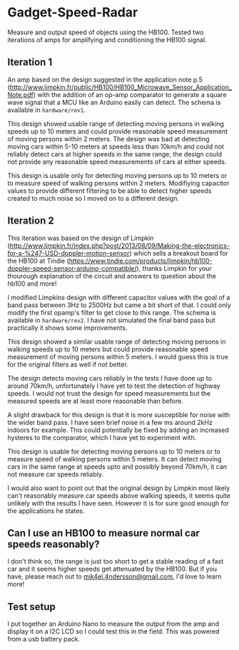 # Gadget-Speed-Radar
Measure and output speed of objects using the HB100. Tested two iterations of amps for amplifying and conditioning the HB100 signal.

## Iteration 1
An amp based on the design suggested in the application note p.5 (http://www.limpkin.fr/public/HB100/HB100_Microwave_Sensor_Application_Note.pdf) with the addition of an op-amp comparator to generate a square wave signal that a MCU like an Arduino easily can detect. The schema is available in `hardware/rev1`.

This design showed usable range of detecting moving persons in walking speeds up to 10 meters and could provide reasonable speed measurement of moving persons within 2 meters. The design was bad at detecting moving cars within 5-10 meters at speeds less than 10km/h and could not reliably detect cars at higher speeds in the same range, the design could not provide any reasonable speed measurements of cars at either speeds.

This design is usable only for detecting moving persons up to 10 meters or to measure speed of walking persons within 2 meters. Modifiying capacitor values to provide different filtering to be able to detect higher speeds created to much noise so I moved on to a different design. 

## Iteration 2
This iteration was based on the design of Limpkin (http://www.limpkin.fr/index.php?post/2013/08/09/Making-the-electronics-for-a-%247-USD-doppler-motion-sensor) which sells a breakout board for the HB100 at Tindie (https://www.tindie.com/products/limpkin/hb100-doppler-speed-sensor-arduino-compatible/), thanks Limpkin for your thourough explanation of the circuit and answers to question about the hb100 and more! 

I modified Limpkins design with different capacitor values with the goal of a band pass between 3Hz to 2500Hz but came a bit short of that. I could only modify the first opamp's filter to get close to this range. The schema is available in `hardware/rev2`. I have not simulated the final band pass but practically it shows some improvements.

This design showed a similar usable range of detecting moving persons in walking speeds up to 10 meters but could provide reasonable speed measurement of moving persons within 5 meters. I would guess this is true for the original filters as well if not better. 

The design detects moving cars reliably in the tests I have done up to around 70km/h, unfortunately I have yet to test the detection of highway speeds. I would not trust the design for speed measurements but the measured speeds are at least more reasonable than before.

A slight drawback for this design is that it is more susceptible for noise with the wider band pass. I have seen brief noise in a few ms around 2kHz indoors for example. This could potentially be fixed by adding an increased hysteres to the comparator, which I have yet to experiment with. 

This design is usable for detecting moving persons up to 10 meters or to measure speed of walking persons within 5 meters. It can detect moving cars in the same range at speeds upto and possibly beyond 70km/h, it can not measure car speeds reliably. 

I would also want to point out that the original design by Limpkin most likely can't reasonably measure car speeds above walking speeds, it seems quite unlikely with the results I have seen. However it is for sure good enough for the applications he states.

## Can I use an HB100 to measure normal car speeds reasonably?
I don't think so, the range is just too short to get a stable reading of a fast car and it seems higher speeds get attenuated by the HB100. But if you have, please reach out to mik4el.4ndersson@gmail.com, I'd love to learn more!

## Test setup
I put together an Arduino Nano to measure the output from the amp and display it on a I2C LCD so I could test this in the field. This was powered from a usb battery pack.
